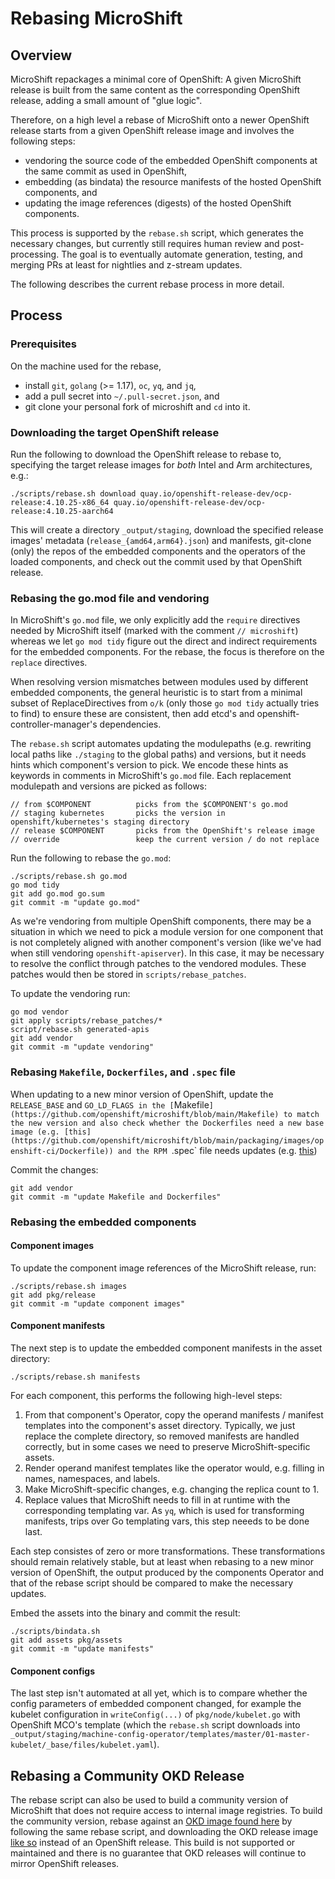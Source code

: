 # Rebasing MicroShift

## Overview

MicroShift repackages a minimal core of OpenShift: A given MicroShift release is built from the same content as the corresponding OpenShift release, adding a small amount of "glue logic".

Therefore, on a high level a rebase of MicroShift onto a newer OpenShift release starts from a given OpenShift release image and involves the following steps:

* vendoring the source code of the embedded OpenShift components at the same commit as used in OpenShift,
* embedding (as bindata) the resource manifests of the hosted OpenShift components, and 
* updating the image references (digests) of the hosted OpenShift components.

This process is supported by the `rebase.sh` script, which generates the necessary changes, but currently still requires human review and post-processing. The goal is to eventually automate generation, testing, and merging PRs at least for nightlies and z-stream updates.

The following describes the current rebase process in more detail.

## Process

### Prerequisites

On the machine used for the rebase,

* install `git`, `golang` (>= 1.17), `oc`, `yq`, and `jq`,
* add a pull secret into `~/.pull-secret.json`, and
* git clone your personal fork of microshift and `cd` into it.

### Downloading the target OpenShift release

Run the following to download the OpenShift release to rebase to, specifying the target release images for _both_ Intel and Arm architectures, e.g.:

```shell
./scripts/rebase.sh download quay.io/openshift-release-dev/ocp-release:4.10.25-x86_64 quay.io/openshift-release-dev/ocp-release:4.10.25-aarch64
```

This will create a directory `_output/staging`, download the specified release images' metadata (`release_{amd64,arm64}.json`) and manifests, git-clone (only) the repos of the embedded components and the operators of the loaded components, and check out the commit used by that OpenShift release.

### Rebasing the go.mod file and vendoring

In MicroShift's `go.mod` file, we only explicitly add the `require` directives needed by MicroShift itself (marked with the comment `// microshift`) whereas we let `go mod tidy` figure out the direct and indirect requirements for the embedded components. For the rebase, the focus is therefore on the `replace` directives.

When resolving version mismatches between modules used by different embedded components, the general heuristic is to start from a minimal subset of ReplaceDirectives from `o/k` (only those `go mod tidy` actually tries to find) to ensure these are consistent, then add etcd's and openshift-controller-manager's dependencies.

The `rebase.sh` script automates updating the modulepaths (e.g. rewriting local paths like `./staging` to the global paths) and versions, but it needs hints which component's version to pick. We encode these hints as keywords in comments in MicroShift's `go.mod` file. Each replacement modulepath and versions are picked as follows:

```shell
// from $COMPONENT          picks from the $COMPONENT's go.mod
// staging kubernetes       picks the version in openshift/kubernetes's staging directory
// release $COMPONENT       picks from the OpenShift's release image
// override                 keep the current version / do not replace
```

Run the following to rebase the `go.mod`:

```shell
./scripts/rebase.sh go.mod
go mod tidy
git add go.mod go.sum
git commit -m "update go.mod"
```

As we're vendoring from multiple OpenShift components, there may be a situation in which we need to pick a module version for one component that is not completely aligned with another component's version (like we've had when still vendoring `openshift-apiserver`). In this case, it may be necessary to resolve the conflict through patches to the vendored modules. These patches would then be stored in `scripts/rebase_patches`.

To update the vendoring run:

```shell
go mod vendor
git apply scripts/rebase_patches/*
script/rebase.sh generated-apis
git add vendor
git commit -m "update vendoring"
```

### Rebasing `Makefile`, `Dockerfiles`, and `.spec` file

When updating to a new minor version of OpenShift, update the `RELEASE_BASE` and `GO_LD_FLAGS in the [`Makefile`](https://github.com/openshift/microshift/blob/main/Makefile) to match the new version and also check whether the Dockerfiles need a new base image (e.g. [this](https://github.com/openshift/microshift/blob/main/packaging/images/openshift-ci/Dockerfile)) and the RPM `.spec` file needs updates (e.g. [this](https://github.com/openshift/microshift/blob/main/packaging/rpm/microshift.spec))

Commit the changes:

```shell
git add vendor
git commit -m "update Makefile and Dockerfiles"
```

### Rebasing the embedded components

#### Component images

To update the component image references of the MicroShift release, run:

```shell
./scripts/rebase.sh images
git add pkg/release
git commit -m "update component images"
```

#### Component manifests

The next step is to update the embedded component manifests in the asset directory:

```shell
./scripts/rebase.sh manifests
```

For each component, this performs the following high-level steps:

1. From that component's Operator, copy the operand manifests / manifest templates into the component's asset directory. Typically, we just replace the complete directory, so removed manifests are handled correctly, but in some cases we need to preserve MicroShift-specific assets.
2. Render operand manifest templates like the operator would, e.g. filling in names, namespaces, and labels.
3. Make MicroShift-specific changes, e.g. changing the replica count to 1.
4. Replace values that MicroShift needs to fill in at runtime with the corresponding templating var. As `yq`, which is used for transforming manifests, trips over Go templating vars, this step neeeds to be done last.

Each step consistes of zero or more transformations. These transformations should remain relatively stable, but at least when rebasing to a new minor version of OpenShift, the output produced by the components Operator and that of the rebase script should be compared to make the necessary updates.

Embed the assets into the binary and commit the result:

```shell
./scripts/bindata.sh
git add assets pkg/assets
git commit -m "update manifests"
```

#### Component configs

The last step isn't automated at all yet, which is to compare whether the config parameters of embedded component changed, for example the kubelet configuration in `writeConfig(...)` of `pkg/node/kubelet.go` with OpenShift MCO's template (which the `rebase.sh` script downloads into `_output/staging/machine-config-operator/templates/master/01-master-kubelet/_base/files/kubelet.yaml`).

## Rebasing a Community OKD Release

The rebase script can also be used to build a community version of MicroShift that does not require access to internal image registries. To build the community version, rebase against an [OKD image found here](https://origin-release.ci.openshift.org/#4-stable) by following the same rebase script, and downloading the OKD release image [like so](#downloading-the-target-openshift-release) instead of an OpenShift release. This build is not supported or maintained and there is no guarantee that OKD releases will continue to mirror OpenShift releases.
